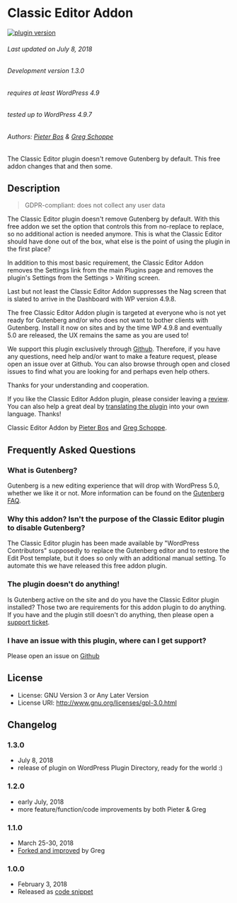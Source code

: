 # Classic Editor Addon

[![plugin version](https://img.shields.io/wordpress/plugin/v/classic-editor-addon.svg)](https://wordpress.org/plugins/classic-editor-addon)

###### Last updated on July 8, 2018
###### Development version 1.3.0
###### requires at least WordPress 4.9
###### tested up to WordPress 4.9.7
###### Authors: [Pieter Bos](https://github.com/senlin) &amp; [Greg Schoppe](https://github.com/gschoppe)

The Classic Editor plugin doesn't remove Gutenberg by default. This free addon changes that and then some.

## Description

> GDPR-compliant: does not collect any user data

The Classic Editor plugin doesn't remove Gutenberg by default. With this free addon we set the option that controls this from no-replace to replace, so no additional action is needed anymore. This is what the Classic Editor should have done out of the box, what else is the point of using the plugin in the first place?

In addition to this most basic requirement, the Classic Editor Addon removes the Settings link from the main Plugins page and removes the plugin's Settings from the Settings > Writing screen.

Last but not least the Classic Editor Addon suppresses the Nag screen that is slated to arrive in the Dashboard with WP version 4.9.8.

The free Classic Editor Addon plugin is targeted at everyone who is not yet ready for Gutenberg and/or who does not want to bother clients with Gutenberg. Install it now on sites and by the time WP 4.9.8 and eventually 5.0 are released, the UX remains the same as you are used to!

We support this plugin exclusively through [Github](https://github.com/senlin/classic-editor-addon/issues). Therefore, if you have any questions, need help and/or want to make a feature request, please open an issue over at Github. You can also browse through open and closed issues to find what you are looking for and perhaps even help others.

Thanks for your understanding and cooperation.

If you like the Classic Editor Addon plugin, please consider leaving a [review](https://wordpress.org/support/view/plugin-reviews/classic-editor-addon?rate=5#postform). You can also help a great deal by [translating the plugin](https://translate.wordpress.org/projects/wp-plugins/classic-editor-addon) into your own language.
Thanks!

Classic Editor Addon by [Pieter Bos](https://so-wp.com/plugin/classic-editor-addon) and [Greg Schoppe](https://gschoppe.com).

## Frequently Asked Questions

### What is Gutenberg?

Gutenberg is a new editing experience that will drop with WordPress 5.0, whether we like it or not. More information can be found on the [Gutenberg FAQ](https://wordpress.org/gutenberg/handbook/reference/faq/).

### Why this addon? Isn't the purpose of the Classic Editor plugin to disable Gutenberg?

The Classic Editor plugin has been made available by "WordPress Contributors" supposedly to replace the Gutenberg editor and to restore the Edit Post template, but it does so only with an additional manual setting. To automate this we have released this free addon plugin.

### The plugin doesn't do anything!

Is Gutenberg active on the site and do you have the Classic Editor plugin installed? Those two are requirements for this addon plugin to do anything. If you have and the plugin still doesn't do anything, then please open a [support ticket](https://github.com/senlin/classic-editor-addon/issues).

### I have an issue with this plugin, where can I get support?

Please open an issue on [Github](https://github.com/senlin/classic-editor-addon/issues)

## License

* License: GNU Version 3 or Any Later Version
* License URI: http://www.gnu.org/licenses/gpl-3.0.html

## Changelog

### 1.3.0

* July 8, 2018
* release of plugin on WordPress Plugin Directory, ready for the world :)

### 1.2.0

* early July, 2018
* more feature/function/code improvements by both Pieter &amp; Greg

### 1.1.0

* March 25-30, 2018
* [Forked and improved](https://gist.github.com/gschoppe/ce88a7821764ef11803a5c64350078b6/570ed7cdad511d896dbd510e281aed796b3672e2) by Greg

### 1.0.0

* February 3, 2018
* Released as [code snippet](https://gist.github.com/senlin/691c5f06459857f57247dc92f7ec1406/6f4091caf458fbec70b33df5d136d66e8e3b6b29)


